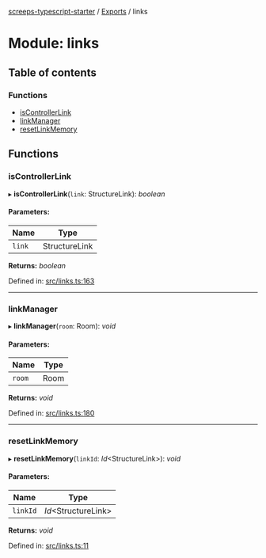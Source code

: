 [screeps-typescript-starter](../README.md) / [Exports](../modules.md) / links

# Module: links

## Table of contents

### Functions

- [isControllerLink](links.md#iscontrollerlink)
- [linkManager](links.md#linkmanager)
- [resetLinkMemory](links.md#resetlinkmemory)

## Functions

### isControllerLink

▸ **isControllerLink**(`link`: StructureLink): *boolean*

#### Parameters:

Name | Type |
------ | ------ |
`link` | StructureLink |

**Returns:** *boolean*

Defined in: [src/links.ts:163](https://github.com/Baelyk/screeps/blob/c7b9358/src/links.ts#L163)

___

### linkManager

▸ **linkManager**(`room`: Room): *void*

#### Parameters:

Name | Type |
------ | ------ |
`room` | Room |

**Returns:** *void*

Defined in: [src/links.ts:180](https://github.com/Baelyk/screeps/blob/c7b9358/src/links.ts#L180)

___

### resetLinkMemory

▸ **resetLinkMemory**(`linkId`: *Id*<StructureLink\>): *void*

#### Parameters:

Name | Type |
------ | ------ |
`linkId` | *Id*<StructureLink\> |

**Returns:** *void*

Defined in: [src/links.ts:11](https://github.com/Baelyk/screeps/blob/c7b9358/src/links.ts#L11)
